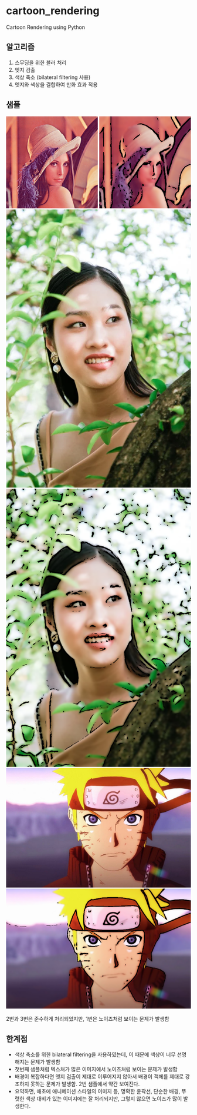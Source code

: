 # cartoon_rendering
Cartoon Rendering using Python

## 알고리즘
1. 스무딩을 위한 블러 처리
2. 엣지 검출
3. 색상 축소 (bilateral filtering 사용)
4. 엣지와 색상을 결합하여 만화 효과 적용

## 샘플
![sample1.png](sample1.png) ![sample1_catooned.png](sample1_cartooned.png)  
![sample2.png](sample2.png) ![sample2_catooned.png](sample2_cartooned.png)  
![sample3.png](sample3.png) ![sample3_catooned.png](sample3_cartooned.png)  

2번과 3번은 준수하게 처리되었지만, 1번은 노이즈처럼 보이는 문제가 발생함

## 한계점
- 색상 축소를 위한 bilateral filtering을 사용하였는데, 이 때문에 색상이 너무 선명해지는 문제가 발생함
- 첫번째 샘플처럼 텍스처가 많은 이미지에서 노이즈처럼 보이는 문제가 발생함
- 배경이 복잡하다면 엣지 검출이 제대로 이루어지지 않아서 배경이 객체를 제대로 강조하지 못하는 문제가 발생함. 2번 샘플에서 약간 보여진다.
- 요약하면, 애초에 애니메이션 스타일의 이미지 등, 명확한 윤곽선, 단순한 배경, 뚜렷한 색상 대비가 있는 이미지에는 잘 처리되지만, 그렇지 않으면 노이즈가 많이 발생한다.
